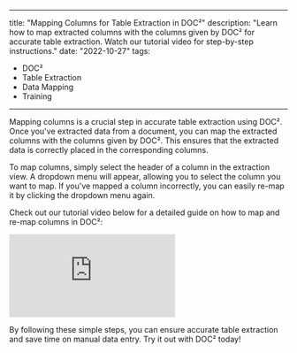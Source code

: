 
---
title: "Mapping Columns for Table Extraction in DOC²"
description: "Learn how to map extracted columns with the columns given by DOC² for accurate table extraction. Watch our tutorial video for step-by-step instructions."
date: "2022-10-27"
tags:
  - DOC²
  - Table Extraction
  - Data Mapping
  - Training
---

Mapping columns is a crucial step in accurate table extraction using DOC². Once you've extracted data from a document, you can map the extracted columns with the columns given by DOC². This ensures that the extracted data is correctly placed in the corresponding columns.

To map columns, simply select the header of a column in the extraction view. A dropdown menu will appear, allowing you to select the column you want to map. If you've mapped a column incorrectly, you can easily re-map it by clicking the dropdown menu again.

Check out our tutorial video below for a detailed guide on how to map and re-map columns in DOC²:

<div class='video-container'>
  <iframe src='https://www.youtube.com/embed/your-video-id' frameborder='0' allowfullscreen></iframe>
</div>

By following these simple steps, you can ensure accurate table extraction and save time on manual data entry. Try it out with DOC² today!
